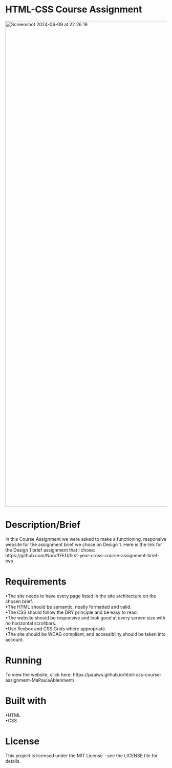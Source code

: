 # HTML-CSS Course Assignment 
<img width="1512" alt="Screenshot 2024-06-09 at 22 26 19" src="https://github.com/pauiws/html-css-course-assignment-MaPaulaAblenment/assets/159205783/cf1a8b61-a92c-4946-bd0f-5f061f03abd3">
<h1>Description/Brief</h1>
In this Course Assignment we were asked to make a functioning, responsive website for the assignment brief we chose on Design 1. Here is the link for the Design 1 brief assignment that I chose: https://github.com/NoroffFEU/first-year-cross-course-assignment-brief-two
<h1>Requirements</h1>
•The site needs to have every page listed in the site architecture on the chosen brief. <br>  
•The HTML should be semantic, neatly formatted and valid.
<br>
•The CSS should follow the DRY principle and be easy to read.
<br>
•The website should be responsive and look good at every screen size with no horizontal scrollbars.
<br>
•Use flexbox and CSS Grids where appropriate.
<br>
•The site should be WCAG compliant, and accessibility should be taken into account.
<h1>Running</h1>
To view the website, click here: https://pauiws.github.io/html-css-course-assignment-MaPaulaAblenment/
<h1>Built with</h1>
•HTML 
<br>
•CSS 
<h1>License</h1>
This project is licensed under the MIT License - see the LICENSE file for details.
